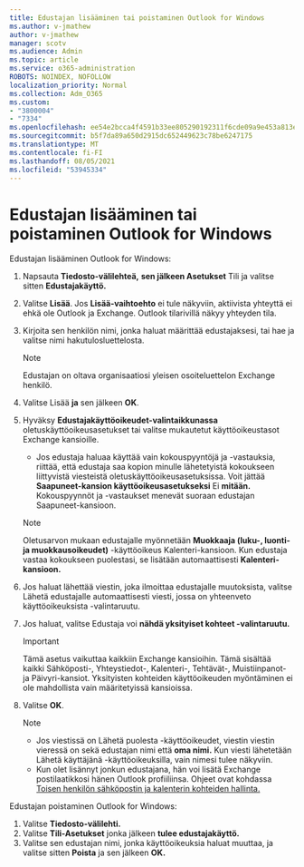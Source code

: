 ```yaml
---
title: Edustajan lisääminen tai poistaminen Outlook for Windows
ms.author: v-jmathew
author: v-jmathew
manager: scotv
ms.audience: Admin
ms.topic: article
ms.service: o365-administration
ROBOTS: NOINDEX, NOFOLLOW
localization_priority: Normal
ms.collection: Adm_O365
ms.custom:
- "3800004"
- "7334"
ms.openlocfilehash: ee54e2bcca4f4591b33ee805290192311f6cde09a9e453a813e9db328d19634d
ms.sourcegitcommit: b5f7da89a650d2915dc652449623c78be6247175
ms.translationtype: MT
ms.contentlocale: fi-FI
ms.lasthandoff: 08/05/2021
ms.locfileid: "53945334"
---
```

# <a name="how-to-add-or-remove-a-delegate-in-outlook-for-windows"></a>Edustajan lisääminen tai poistaminen Outlook for Windows

Edustajan lisääminen Outlook for Windows: 

1. Napsauta **Tiedosto-välilehteä,** **sen jälkeen Asetukset** Tili ja valitse sitten **Edustajakäyttö.**
2. Valitse **Lisää**. Jos **Lisää-vaihtoehto** ei tule näkyviin, aktiivista yhteyttä ei ehkä ole Outlook ja Exchange. Outlook tilarivillä näkyy yhteyden tila.
3. Kirjoita sen henkilön nimi, jonka haluat määrittää edustajaksesi, tai hae ja valitse nimi hakutulosluettelosta.

    > [!NOTE]
    > Edustajan on oltava organisaatiosi yleisen osoiteluettelon Exchange henkilö.
4. Valitse Lisää **ja** sen jälkeen **OK**.
5. Hyväksy **Edustajakäyttöoikeudet-valintaikkunassa** oletuskäyttöoikeusasetukset tai valitse mukautetut käyttöoikeustasot Exchange kansioille.

    - Jos edustaja haluaa käyttää vain kokouspyyntöjä ja -vastauksia, riittää, että edustaja saa kopion minulle lähetetyistä kokoukseen liittyvistä viesteistä oletuskäyttöoikeusasetuksissa.  Voit jättää **Saapuneet-kansion käyttöoikeusasetukseksi** Ei **mitään.** Kokouspyynnöt ja -vastaukset menevät suoraan edustajan Saapuneet-kansioon.

    > [!NOTE]
    > Oletusarvon mukaan edustajalle myönnetään **Muokkaaja (luku-, luonti- ja muokkausoikeudet)** -käyttöoikeus Kalenteri-kansioon.  Kun edustaja vastaa kokoukseen puolestasi, se lisätään automaattisesti **Kalenteri-kansioon.**

5. Jos haluat lähettää viestin, joka ilmoittaa edustajalle  muutoksista, valitse Lähetä edustajalle automaattisesti viesti, jossa on yhteenveto käyttöoikeuksista -valintaruutu.
6. Jos haluat, valitse Edustaja voi **nähdä yksityiset kohteet -valintaruutu.**

    > [!IMPORTANT]
    > Tämä asetus vaikuttaa kaikkiin Exchange kansioihin. Tämä sisältää kaikki Sähköposti-, Yhteystiedot-, Kalenteri-, Tehtävät-, Muistiinpanot- ja Päivyri-kansiot. Yksityisten kohteiden käyttöoikeuden myöntäminen ei ole mahdollista vain määritetyissä kansioissa.

7. Valitse **OK**.

    > [!NOTE]
    >
    > - Jos viestissä on Lähetä puolesta -käyttöoikeudet, viestin viestin vieressä on sekä edustajan nimi että **oma nimi.** Kun viesti lähetetään Lähetä käyttäjänä -käyttöoikeuksilla, vain nimesi tulee näkyviin.
    > - Kun olet lisännyt jonkun edustajana, hän voi lisätä Exchange postilaatikkosi hänen Outlook profiiliinsa. Ohjeet ovat kohdassa [Toisen henkilön sähköpostin ja kalenterin kohteiden hallinta.](https://support.microsoft.com/office/manage-another-person-s-mail-and-calendar-items-afb79d6b-2967-43b9-a944-a6b953190af5)

Edustajan poistaminen Outlook for Windows:

1. Valitse **Tiedosto-välilehti.**
2. Valitse **Tili-Asetukset** jonka jälkeen **tulee edustajakäyttö.**
3. Valitse sen edustajan nimi, jonka käyttöoikeuksia haluat muuttaa, ja valitse sitten **Poista** ja sen jälkeen **OK.**
